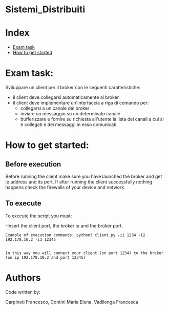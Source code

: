 # Sistemi_Distribuiti


# Index

- [Exam task](#Exam-task)
- [How to get started](#How-to-get-started)

# Exam task:

Sviluppare un client per il broker con le seguenti caratteristiche:

- il client deve collegarsi automaticamente al broker
- il client deve implementare un'interfaccia a riga di comando per:
    - collegarsi a un canale del broker
    - inviare un messaggio su un determinato canale
    - bufferizzare e fornire su richiesta all'utente la lista dei canali a cui
      si è collegati e dei messaggi in esso comunicati.
      
# How to get started:

## Before execution

Before running the client make sure you have launched the broker and get ip address and its port.
If after running the client successfully nothing happens check the firewalls of your device and network.


## To execute

To execute the script you must:

   -Insert the client port, the broker ip and the broker port.
   
   
    Example of execution commands: python3 client.py -i1 1234 -i2 192.178.10.2 -i3 12345 
    
    
    In this way you will connect your client (on port 1234) to the broker (on ip 192.178.10.2 and port 12345)
    
# Authors
Code written by:

Carpineti Francesco, Contini Maria Elena, Vadilonga Francesca

    
